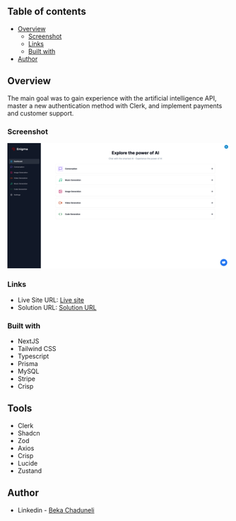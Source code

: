 ## Table of contents

-   [Overview](#overview)
    -   [Screenshot](#screenshot)
    -   [Links](#links)
    -   [Built with](#built-with)
-   [Author](#author)

## Overview

The main goal was to gain experience with the artificial intelligence API, master a new authentication method with Clerk, and implement payments and customer support.

### Screenshot

![](/preview.png)

### Links

-   Live Site URL: [Live site](https://enigma-tau.vercel.app/)
-   Solution URL: [Solution URL](https://github.com/bekaChaduneli/enigma)

### Built with

-   NextJS
-   Tailwind CSS
-   Typescript
-   Prisma
-   MySQL
-   Stripe
-   Crisp

## Tools

-   Clerk
-   Shadcn
-   Zod
-   Axios
-   Crisp
-   Lucide
-   Zustand

## Author

-   Linkedin - [Beka Chaduneli](https://www.linkedin.com/in/beka-chaduneli-28203422b/)
